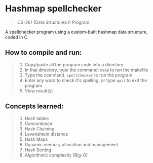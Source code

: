 # Hashmap spellchecker

> CS-261 (Data Structures I) Program

A spellchecker program using a custom-built hashmap data structure, coded in C.

## How to compile and run:
> 1. Copy/paste all the program code into a directory
> 2. In that directory, type the command: `make` to run the makefile
> 3. Type the command: `spellChecker` to run the program
> 4. Enter any word to check it's spelling, or type `quit` to exit the program
> 5. View result(s)

## Concepts learned:
> 1. Hash tables
> 2. Concordance
> 3. Hash Chaining
> 4. Levenshtein distance
> 5. Hash Maps
> 6. Dynamic memory allocation and management
> 7. Hash Sorting
> 8. Algorithmic complexity (Big-O)
